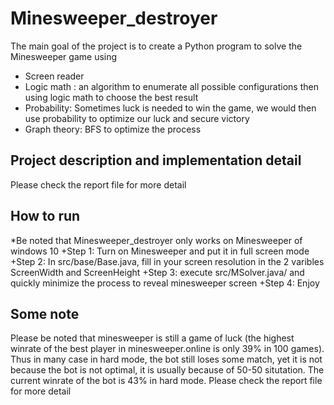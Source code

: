 # Minesweeper_destroyer
The main goal of the project is to create a Python program to solve the Minesweeper game
using
+ Screen reader
+ Logic math : an algorithm to enumerate all possible configurations then using logic math to
choose the best result
+ Probability: Sometimes luck is needed to win the game, we would then use probability
to optimize our luck and secure victory
+ Graph theory: BFS to optimize the process
## Project description and implementation detail
Please check the report file for more detail 
## How to run 
*Be noted that Minesweeper_destroyer only works on Minesweeper of windows 10
+Step 1: Turn on Minesweeper and put it in full screen mode 
+Step 2: In src/base/Base.java, fill in your screen resolution in the 2 varibles ScreenWidth and ScreenHeight
+Step 3: execute src/MSolver.java/ and quickly minimize the process to reveal minesweeper screen
+Step 4: Enjoy
## Some note 
Please be noted that minesweeper is still a game of luck (the highest winrate of the best player in minesweeper.online is only 39% in 100 games). Thus in many case in hard mode, the bot still loses some match, yet it is not because the bot is not optimal, it is usually because of 50-50 situtation. The current winrate of the bot is 43% in hard mode. Please check the report file for more detail
